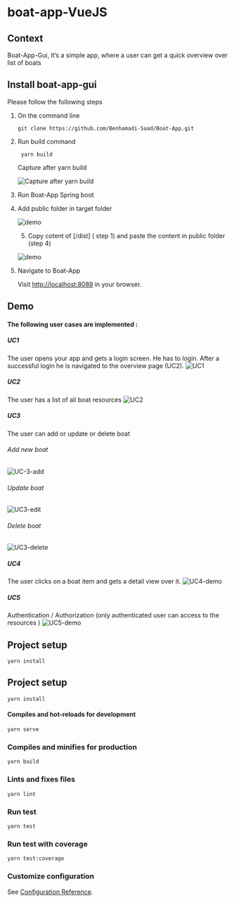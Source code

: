 # boat-app-VueJS

## Context
Boat-App-Gui, It’s a simple app, where a user can get a quick overview over list of boats

## Install boat-app-gui 
Please follow the following steps

1) On the command line
    ```
    git clone https://github.com/Benhamadi-Saad/Boat-App.git
    ```
2) Run build command  
     ```
      yarn build
    ```
   Capture after yarn build
   
   ![Capture after yarn build](demo/Capture_after_yarn_build.PNG)
   
3) Run Boat-App Spring boot 

4) Add public folder in target folder

   ![demo](demo/Capture_add_folder_public_in_Target_folder.PNG)

    5) Copy cotent of [/dist] ( step 1) and paste the content in public folder (step 4)

   ![demo](demo/Capture_after_past_content_of_dist.PNG)
   
 6) Navigate to Boat-App
   
       Visit [http://localhost:8089](http://localhost:8089) in your browser.
       
## Demo
#### The following user cases are implemented : 

##### UC1

The user opens your app and gets a login screen. He has to login. After a successful login he is navigated to
the overview page (UC2).
![UC1](demo/UC1.gif)
##### UC2

The user has a list of all boat resources
![UC2](demo/UC2.gif)
##### UC3

The user can add or update or delete boat
###### Add new boat
![UC-3-add](demo/UC3-add.gif)
###### Update boat
![UC3-edit](demo/UC3-edit.gif)
###### Delete boat
![UC3-delete](demo/UC3-delete.gif)
##### UC4

The user clicks on a boat item and gets a detail view over it.
![UC4-demo](demo/UC-4.gif)
##### UC5

Authentication / Authorization (only authenticated user can access to the resources )
![UC5-demo](demo/UC-Authozisation.gif)
      

## Project setup
```
yarn install
```

## Project setup
```
yarn install
```

#### Compiles and hot-reloads for development
```
yarn serve
```

### Compiles and minifies for production
```
yarn build
```

### Lints and fixes files
```
yarn lint
```
### Run test
```
yarn test
```
### Run test with coverage
```
yarn test:coverage
```

### Customize configuration
See [Configuration Reference](https://cli.vuejs.org/config/).
